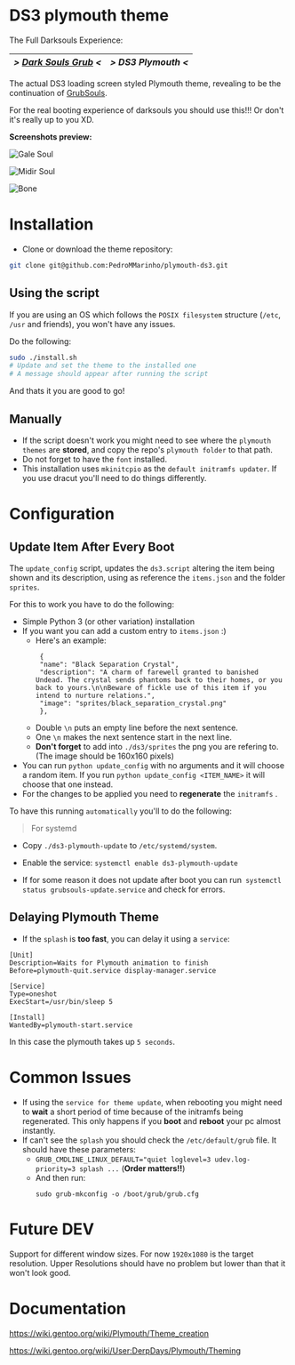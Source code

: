 # DS3 plymouth theme

The Full Darksouls Experience:

| *> [Dark Souls Grub](https://github.com/PedroMMarinho/grubsouls-theme) <* | *> DS3 Plymouth <*
| --- | ---  |

The actual DS3 loading screen styled Plymouth theme, revealing to be the continuation of [GrubSouls](https://github.com/PedroMMarinho/grubsouls-theme).

For the real booting experience of darksouls you should use this!!! Or don't it's really up to you XD.

**Screenshots preview:**

![Gale Soul](preview/gale_soul.png)

![Midir Soul](preview/midir_soul.png)

![Bone](preview/bone.png)

# Installation

- Clone or download the theme repository:

```bash
git clone git@github.com:PedroMMarinho/plymouth-ds3.git
```

## Using the script

If you are using an OS which follows the `POSIX filesystem` structure (`/etc`, `/usr` and friends), you won't have any issues.

Do the following:
```bash
sudo ./install.sh
# Update and set the theme to the installed one
# A message should appear after running the script
```

And thats it you are good to go!

## Manually

- If the script doesn't work you might need to see where the `plymouth themes` are **stored**, and copy the repo's `plymouth folder` to that path. 
- Do not forget to have the `font` installed.
- This installation uses `mkinitcpio` as the `default initramfs updater`. If you use dracut you'll need to do things differently.


# Configuration

## Update Item After Every Boot

The `update_config` script, updates the `ds3.script` altering the item being shown and its description, using as reference the `items.json` and the folder `sprites`.

For this to work you have to do the following:

- Simple Python 3 (or other variation) installation
- If you want you can add a custom entry to `items.json` :) 
   - Here's an example:
       ```
        {
        "name": "Black Separation Crystal",
        "description": "A charm of farewell granted to banished Undead. The crystal sends phantoms back to their homes, or you back to yours.\n\nBeware of fickle use of this item if you intend to nurture relations.",
        "image": "sprites/black_separation_crystal.png"
        },
       ```
    - Double `\n` puts an empty line before the next sentence.
    - One `\n` makes the next sentence start in the next line.
    - **Don't forget** to add into `./ds3/sprites` the png you are refering to. (The image should be 160x160 pixels)
- You can run `python update_config` with no arguments and it will choose a random item. If you run `python update_config <ITEM_NAME>` it will choose that one instead.
- For the changes to be applied you need to **regenerate** the `initramfs` .

To have this running `automatically` you'll to do the following:

> For systemd

- Copy `./ds3-plymouth-update` to `/etc/systemd/system`.

- Enable the service: `systemctl enable ds3-plymouth-update`

- If for some reason it does not update after boot you can run` systemctl status grubsouls-update.service` and check for errors.

## Delaying Plymouth Theme

- If the `splash` is **too fast**, you can delay it using a `service`:
```
[Unit]
Description=Waits for Plymouth animation to finish
Before=plymouth-quit.service display-manager.service

[Service]
Type=oneshot
ExecStart=/usr/bin/sleep 5

[Install]
WantedBy=plymouth-start.service
```
In this case the plymouth takes up `5 seconds`.

# Common Issues

- If using the `service for theme update`, when rebooting you might need to **wait** a short period of time because of the initramfs being regenerated. This only happens if you **boot** and **reboot** your pc almost instantly.
- If can't see the `splash` you should check the `/etc/default/grub` file. It should have these parameters: 
    - `GRUB_CMDLINE_LINUX_DEFAULT="quiet loglevel=3 udev.log-priority=3 splash ...` (**Order matters!!**)
    - And then run:
        ```
        sudo grub-mkconfig -o /boot/grub/grub.cfg
        ```

# Future DEV

Support for different window sizes. For now `1920x1080` is the target resolution. Upper Resolutions should have no problem but lower than that it won't look good.

# Documentation

https://wiki.gentoo.org/wiki/Plymouth/Theme_creation

https://wiki.gentoo.org/wiki/User:DerpDays/Plymouth/Theming
